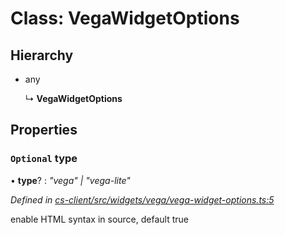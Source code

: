 # Class: VegaWidgetOptions

## Hierarchy

* any

  ↳ **VegaWidgetOptions**

## Properties

### `Optional` type

• **type**? : *"vega" | "vega-lite"*

*Defined in [cs-client/src/widgets/vega/vega-widget-options.ts:5](https://github.com/TNOCS/csnext/blob/99cbd46d/packages/cs-client/src/widgets/vega/vega-widget-options.ts#L5)*

enable HTML syntax in source, default true
